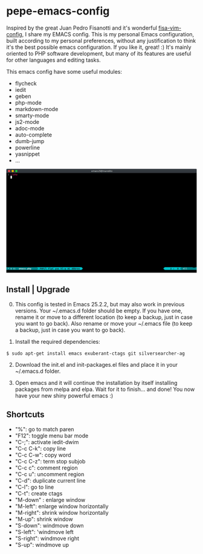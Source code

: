 # pepe-emacs-config

Inspired by the great Juan Pedro Fisanotti and it's wonderful [fisa-vim-config](https://github.com/fisadev/fisa-vim-config), I share my EMACS config.
This is my personal Emacs configuration, built according to my personal preferences, without any justification to think it's the best possible emacs configuration. If you like it, great! :) It's mainly oriented to PHP software development, but many of its features are useful for other languages and editing tasks.

This emacs config have some useful modules:

* flycheck
* iedit
* geben
* php-mode
* markdown-mode
* smarty-mode
* js2-mode
* adoc-mode
* auto-complete
* dumb-jump
* powerline
* yasnippet
* ...

![pepe-emacs-config](https://github.com/Abuelodelanada/pepe-emacs-config/raw/master/images/emacs.gif "pepe-emacs-config")

## Install | Upgrade

0. This config is tested in Emacs 25.2.2, but may also work in previous versions.
    Your ~/.emacs.d folder should be empty. If you have one, rename it or move to a different location (to keep a backup, just in case you want to go back).
    Also rename or move your ~/.emacs file (to keep a backup, just in case you want to go back).

1. Install the required dependencies:
```shell
$ sudo apt-get install emacs exuberant-ctags git silversearcher-ag
```

2. Download the init.el and init-packages.el files and place it in your ~/.emacs.d folder.

3. Open emacs and it will continue the installation by itself installing packages from melpa and elpa. Wait for it to finish... and done! You now have your new shiny powerful emacs :)


## Shortcuts

* "%":  go to match paren
* "F12": toggle menu bar mode
* "C-;": activate iedit-dwim
* "C-c C-k": copy line
* "C-c C-w": copy word
* "C-c C-z":  term stop subjob
* "C-c c":  comment region
* "C-c u": uncomment region
* "C-d":  duplicate current line
* "C-l": go to line
* "C-t": create ctags
* "M-down" : enlarge window
* "M-left": enlarge window horizontally
* "M-right": shrink window horizontally
* "M-up": shrink window
* "S-down": windmove down
* "S-left": 'windmove left
* "S-right": windmove right
* "S-up": windmove up
